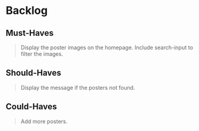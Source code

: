 # Backlog

## Must-Haves

> Display the poster images on the homepage. Include search-input to filter the
> images.

## Should-Haves

> Display the message if the posters not found.

## Could-Haves

> Add more posters.

